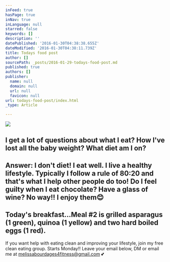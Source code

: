 ```yaml
---
inFeed: true
hasPage: true
inNav: true
inLanguage: null
starred: false
keywords: []
description: ''
datePublished: '2016-01-30T04:38:38.655Z'
dateModified: '2016-01-30T04:38:11.739Z'
title: Todays food post
author: []
sourcePath: _posts/2016-01-29-todays-food-post.md
published: true
authors: []
publisher:
  name: null
  domain: null
  url: null
  favicon: null
url: todays-food-post/index.html
_type: Article

---
```

![](https://s3-us-west-2.amazonaws.com/the-grid-img/p/321b71b7ffa019897478a9b97bbd89c50ff7fb3f.jpg)

I get a lot of questions about what I eat? How I've lost all the baby weight? What diet am I on?
----------------------------------------------
Answer: I don't diet! I eat well. I live a healthy lifestyle. Typically I follow a rule of 80:20 and that's what I help other people do too!
Do I feel guilty when I eat chocolate? Have a glass of wine? No way!! I enjoy them😊
---------------------------------------------
Today's breakfast...Meal \#2 is grilled asparagus (1 green), quinoa (1 yellow) and two hard boiled eggs (1 red).
---------------------------------------------
If you want help with eating clean and improving your lifestyle, join my free clean eating group. Starts Monday!! Leave your email below, DM or email me at melissabourdages4fitness@gmail.com 💕